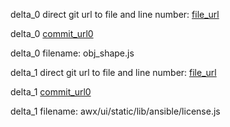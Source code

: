 delta_0 direct git url to file and line number: [file_url](https://www.github.com/glyphr-studio/Glyphr-Studio-1/commit/14388139491609cf87f9725a040ab523505e2262/#diff-4cdade337a23ab978924569477ad673d06fe8b70e55ca6f1b18bc8f0cdd0bff8L256)

delta_0 [commit_url0](https://www.github.com/glyphr-studio/Glyphr-Studio-1/commit/14388139491609cf87f9725a040ab523505e2262)

delta_0 filename: obj_shape.js



delta_1 direct git url to file and line number: [file_url](https://www.github.com/ansible/awx/commit/88236e2abe238c22f3401285cd3069d30dcaebf6/#diff-d64f7c743c761a73ca51338809f867febff906a86752913e35b8490640a24079L85)

delta_1 [commit_url0](https://www.github.com/ansible/awx/commit/88236e2abe238c22f3401285cd3069d30dcaebf6)

delta_1 filename: awx/ui/static/lib/ansible/license.js



